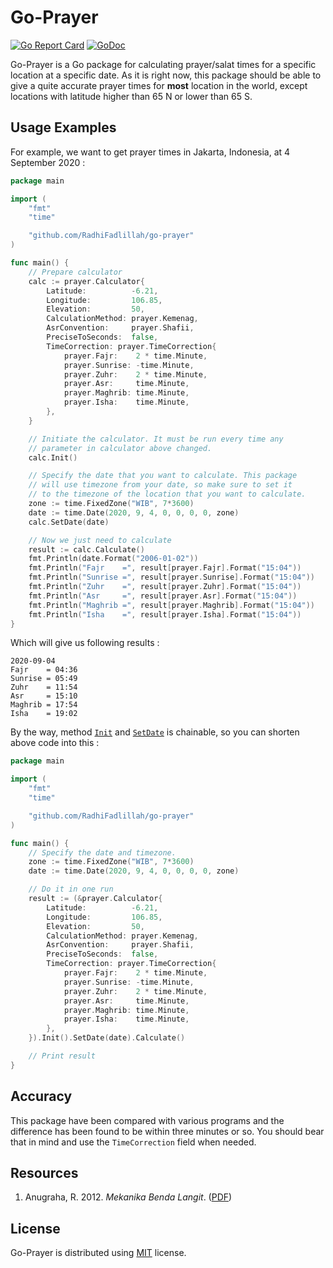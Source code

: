 # Go-Prayer

[![Go Report Card](https://goreportcard.com/badge/github.com/RadhiFadlillah/go-prayer)](https://goreportcard.com/report/github.com/RadhiFadlillah/go-prayer)
[![GoDoc](https://godoc.org/github.com/RadhiFadlillah/go-prayer?status.png)](https://godoc.org/github.com/RadhiFadlillah/go-prayer)

Go-Prayer is a Go package for calculating prayer/salat times for a specific location at a specific date. As it is right now, this package should be able to give a quite accurate prayer times for **most** location in the world, except locations with latitude higher than 65 N or lower than 65 S.

## Usage Examples

For example, we want to get prayer times in Jakarta, Indonesia, at 4 September 2020 :

```go
package main

import (
	"fmt"
	"time"

	"github.com/RadhiFadlillah/go-prayer"
)

func main() {
	// Prepare calculator
	calc := prayer.Calculator{
		Latitude:          -6.21,
		Longitude:         106.85,
		Elevation:         50,
		CalculationMethod: prayer.Kemenag,
		AsrConvention:     prayer.Shafii,
		PreciseToSeconds:  false,
		TimeCorrection: prayer.TimeCorrection{
			prayer.Fajr:    2 * time.Minute,
			prayer.Sunrise: -time.Minute,
			prayer.Zuhr:    2 * time.Minute,
			prayer.Asr:     time.Minute,
			prayer.Maghrib: time.Minute,
			prayer.Isha:    time.Minute,
		},
	}

	// Initiate the calculator. It must be run every time any
	// parameter in calculator above changed.
	calc.Init()

	// Specify the date that you want to calculate. This package
	// will use timezone from your date, so make sure to set it
	// to the timezone of the location that you want to calculate.
	zone := time.FixedZone("WIB", 7*3600)
	date := time.Date(2020, 9, 4, 0, 0, 0, 0, zone)
	calc.SetDate(date)

	// Now we just need to calculate
	result := calc.Calculate()
	fmt.Println(date.Format("2006-01-02"))
	fmt.Println("Fajr    =", result[prayer.Fajr].Format("15:04"))
	fmt.Println("Sunrise =", result[prayer.Sunrise].Format("15:04"))
	fmt.Println("Zuhr    =", result[prayer.Zuhr].Format("15:04"))
	fmt.Println("Asr     =", result[prayer.Asr].Format("15:04"))
	fmt.Println("Maghrib =", result[prayer.Maghrib].Format("15:04"))
	fmt.Println("Isha    =", result[prayer.Isha].Format("15:04"))
}
```

Which will give us following results :

```
2020-09-04
Fajr    = 04:36
Sunrise = 05:49
Zuhr    = 11:54
Asr     = 15:10
Maghrib = 17:54
Isha    = 19:02
```

By the way, method [`Init`](https://godoc.org/github.com/RadhiFadlillah/go-prayer#Calculator.Init) and [`SetDate`](https://godoc.org/github.com/RadhiFadlillah/go-prayer#Calculator.Init) is chainable, so you can shorten above code into this :

```go
package main

import (
	"fmt"
	"time"

	"github.com/RadhiFadlillah/go-prayer"
)

func main() {
	// Specify the date and timezone.
	zone := time.FixedZone("WIB", 7*3600)
	date := time.Date(2020, 9, 4, 0, 0, 0, 0, zone)

	// Do it in one run
	result := (&prayer.Calculator{
		Latitude:          -6.21,
		Longitude:         106.85,
		Elevation:         50,
		CalculationMethod: prayer.Kemenag,
		AsrConvention:     prayer.Shafii,
		PreciseToSeconds:  false,
		TimeCorrection: prayer.TimeCorrection{
			prayer.Fajr:    2 * time.Minute,
			prayer.Sunrise: -time.Minute,
			prayer.Zuhr:    2 * time.Minute,
			prayer.Asr:     time.Minute,
			prayer.Maghrib: time.Minute,
			prayer.Isha:    time.Minute,
		},
	}).Init().SetDate(date).Calculate()

	// Print result
}
```

## Accuracy

This package have been compared with various programs and the difference has been found to be within three minutes or so. You should bear that in mind and use the `TimeCorrection` field when needed.

## Resources

1. Anugraha, R. 2012. _Mekanika Benda Langit_. ([PDF](https://simpan.ugm.ac.id/s/GcxKuyZWn8Rshnn))

## License

Go-Prayer is distributed using [MIT](http://choosealicense.com/licenses/mit/) license.
